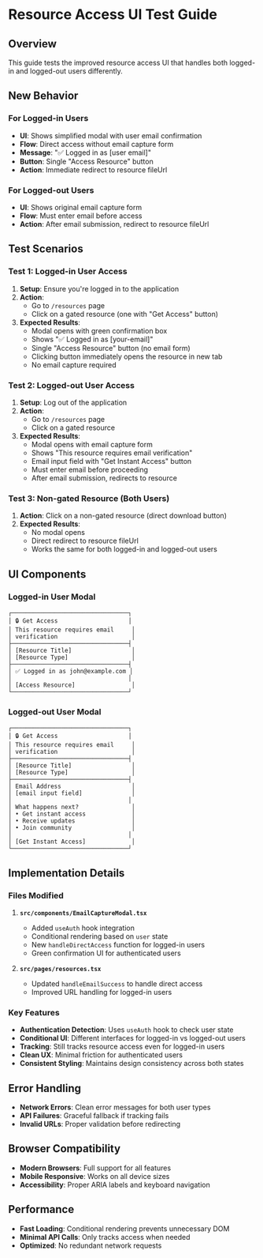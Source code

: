 # Resource Access UI Test Guide

## Overview
This guide tests the improved resource access UI that handles both logged-in and logged-out users differently.

## New Behavior

### For Logged-in Users
- **UI**: Shows simplified modal with user email confirmation
- **Flow**: Direct access without email capture form
- **Message**: "✅ Logged in as [user email]"
- **Button**: Single "Access Resource" button
- **Action**: Immediate redirect to resource fileUrl

### For Logged-out Users
- **UI**: Shows original email capture form
- **Flow**: Must enter email before access
- **Action**: After email submission, redirect to resource fileUrl

## Test Scenarios

### Test 1: Logged-in User Access
1. **Setup**: Ensure you're logged in to the application
2. **Action**: 
   - Go to `/resources` page
   - Click on a gated resource (one with "Get Access" button)
3. **Expected Results**:
   - Modal opens with green confirmation box
   - Shows "✅ Logged in as [your-email]"
   - Single "Access Resource" button (no email form)
   - Clicking button immediately opens the resource in new tab
   - No email capture required

### Test 2: Logged-out User Access
1. **Setup**: Log out of the application
2. **Action**:
   - Go to `/resources` page
   - Click on a gated resource
3. **Expected Results**:
   - Modal opens with email capture form
   - Shows "This resource requires email verification"
   - Email input field with "Get Instant Access" button
   - Must enter email before proceeding
   - After email submission, redirects to resource

### Test 3: Non-gated Resource (Both Users)
1. **Action**: Click on a non-gated resource (direct download button)
2. **Expected Results**:
   - No modal opens
   - Direct redirect to resource fileUrl
   - Works the same for both logged-in and logged-out users

## UI Components

### Logged-in User Modal
```
┌─────────────────────────────────┐
│ 🔒 Get Access                    │
│ This resource requires email     │
│ verification                     │
├─────────────────────────────────┤
│ [Resource Title]                 │
│ [Resource Type]                  │
├─────────────────────────────────┤
│ ✅ Logged in as john@example.com │
│                                 │
│ [Access Resource]                │
└─────────────────────────────────┘
```

### Logged-out User Modal
```
┌─────────────────────────────────┐
│ 🔒 Get Access                    │
│ This resource requires email     │
│ verification                     │
├─────────────────────────────────┤
│ [Resource Title]                 │
│ [Resource Type]                  │
├─────────────────────────────────┤
│ Email Address                    │
│ [email input field]              │
│                                 │
│ What happens next?               │
│ • Get instant access             │
│ • Receive updates                │
│ • Join community                 │
│                                 │
│ [Get Instant Access]             │
└─────────────────────────────────┘
```

## Implementation Details

### Files Modified
1. **`src/components/EmailCaptureModal.tsx`**
   - Added `useAuth` hook integration
   - Conditional rendering based on `user` state
   - New `handleDirectAccess` function for logged-in users
   - Green confirmation UI for authenticated users

2. **`src/pages/resources.tsx`**
   - Updated `handleEmailSuccess` to handle direct access
   - Improved URL handling for logged-in users

### Key Features
- **Authentication Detection**: Uses `useAuth` hook to check user state
- **Conditional UI**: Different interfaces for logged-in vs logged-out users
- **Tracking**: Still tracks resource access even for logged-in users
- **Clean UX**: Minimal friction for authenticated users
- **Consistent Styling**: Maintains design consistency across both states

## Error Handling
- **Network Errors**: Clean error messages for both user types
- **API Failures**: Graceful fallback if tracking fails
- **Invalid URLs**: Proper validation before redirecting

## Browser Compatibility
- **Modern Browsers**: Full support for all features
- **Mobile Responsive**: Works on all device sizes
- **Accessibility**: Proper ARIA labels and keyboard navigation

## Performance
- **Fast Loading**: Conditional rendering prevents unnecessary DOM
- **Minimal API Calls**: Only tracks access when needed
- **Optimized**: No redundant network requests
